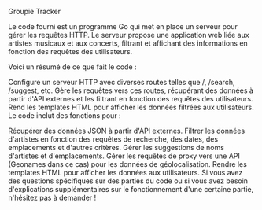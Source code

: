 Groupie Tracker 

Le code fourni est un programme Go qui met en place un serveur pour gérer les requêtes HTTP. Le serveur propose une application web liée aux artistes musicaux et aux concerts, filtrant et affichant des informations en fonction des requêtes des utilisateurs.

Voici un résumé de ce que fait le code :

Configure un serveur HTTP avec diverses routes telles que /, /search, /suggest, etc.
Gère les requêtes vers ces routes, récupérant des données à partir d'API externes et les filtrant en fonction des requêtes des utilisateurs.
Rend les templates HTML pour afficher les données filtrées aux utilisateurs.
Le code inclut des fonctions pour :

Récupérer des données JSON à partir d'API externes.
Filtrer les données d'artistes en fonction des requêtes de recherche, des dates, des emplacements et d'autres critères.
Gérer les suggestions de noms d'artistes et d'emplacements.
Gérer les requêtes de proxy vers une API (Geonames dans ce cas) pour les données de géolocalisation.
Rendre les templates HTML pour afficher les données aux utilisateurs.
Si vous avez des questions spécifiques sur des parties du code ou si vous avez besoin d'explications supplémentaires sur le fonctionnement d'une certaine partie, n'hésitez pas à demander !